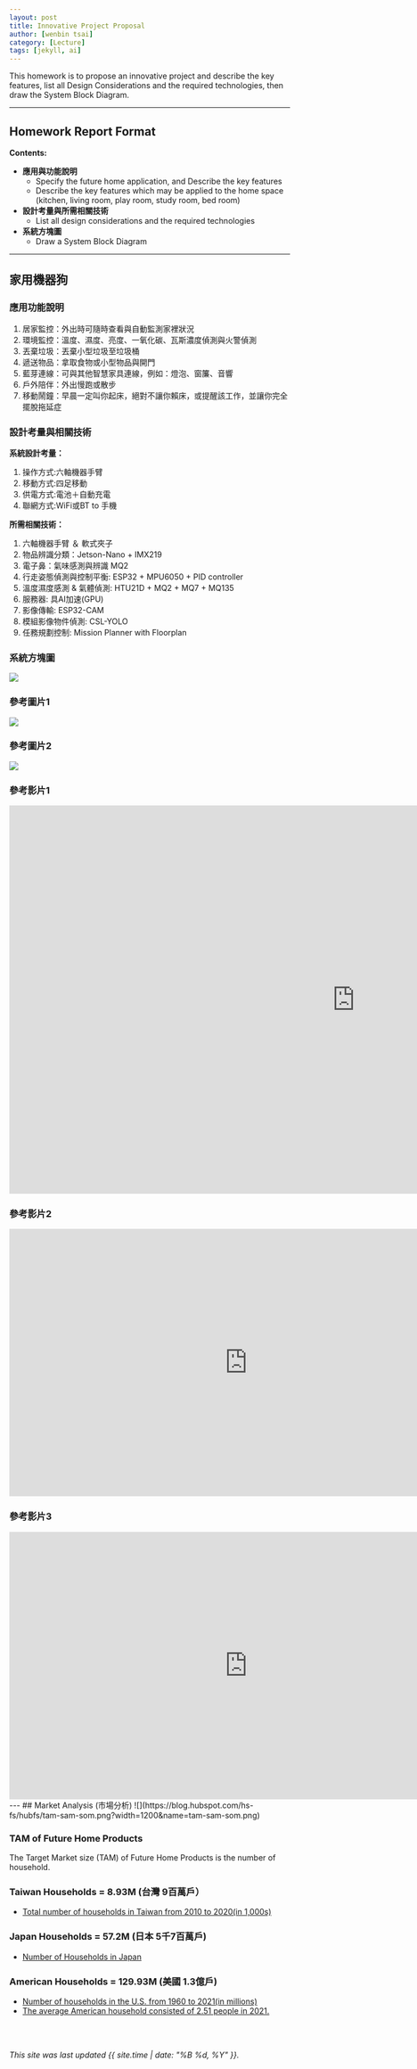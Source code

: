 ```yaml
---
layout: post
title: Innovative Project Proposal
author: [wenbin tsai]
category: [Lecture]
tags: [jekyll, ai]
---
```


This homework is to propose an innovative project and describe the key features, list all Design Considerations and the required technologies, then draw the System Block Diagram.

---
## Homework Report Format
**Contents:**<br>
* **應用與功能說明**
  - Specify the future home application, and Describe the key features
  - Describe the key features which may be applied to the home space (kitchen, living room, play room, study room, bed room)
* **設計考量與所需相關技術**
  - List all design considerations and the required technologies
* **系統方塊圖**
  - Draw a System Block Diagram

---
## 家用機器狗

### 應用功能說明
1.  居家監控：外出時可隨時查看與自動監測家裡狀況
2.	環境監控：溫度、濕度、亮度、一氧化碳、瓦斯濃度偵測與火警偵測
3.	丟棄垃圾：丟棄小型垃圾至垃圾桶
4.	遞送物品：拿取食物或小型物品與開門
5.	藍芽連線：可與其他智慧家具連線，例如：燈泡、窗簾、音響
6.	戶外陪伴：外出慢跑或散步
7.	移動鬧鐘：早晨一定叫你起床，絕對不讓你賴床，或提醒該工作，並讓你完全擺脫拖延症


### 設計考量與相關技術
**系統設計考量：**<br>
1. 操作方式:六軸機器手臂 
2. 移動方式:四足移動
3. 供電方式:電池＋自動充電
4. 聯網方式:WiFi或BT to 手機

**所需相關技術：**
1. 六軸機器手臂 ＆ 軟式夾子
2. 物品辨識分類：Jetson-Nano + IMX219
3. 電子鼻：氣味感測與辨識 MQ2
4. 行走姿態偵測與控制平衡: ESP32 + MPU6050 + PID controller
5. 溫度濕度感測 & 氣體偵測: HTU21D + MQ2 + MQ7 + MQ135
6. 服務器: 具AI加速(GPU)
7. 影像傳輸: ESP32-CAM
8. 模組影像物件偵測: CSL-YOLO 
9. 任務規劃控制: Mission Planner with Floorplan

### 系統方塊圖
![](https://github.com/bin0819/MCU-project/blob/main/images/FDOG.jpg?raw=true)

### 參考圖片1
![](https://github.com/bin0819/MCU-project/blob/main/images/Boston-Dynamics_Spot.jpg?raw=true)

### 參考圖片2
![](https://github.com/bin0819/MCU-project/blob/main/images/C290fab68ddc8365ff3e4139142ae1e2.jpg?raw=true)

### 參考影片1
<iframe width="1239" height="697" src="https://www.youtube.com/embed/UAG_FBZJVJ8" title="Unbelievable  Robot Dance by Boston dynamics" frameborder="0" allow="accelerometer; autoplay; clipboard-write; encrypted-media; gyroscope; picture-in-picture; web-share" allowfullscreen></iframe>

### 參考影片2
<iframe width="853" height="480" src="https://www.youtube.com/embed/sbT0A7TsUJo" title="Robot Dog meets Real Dog  // Scrappy&#39;s Adventures" frameborder="0" allow="accelerometer; autoplay; clipboard-write; encrypted-media; gyroscope; picture-in-picture; web-share" allowfullscreen></iframe>

### 參考影片3
<iframe width="853" height="480" src="https://www.youtube.com/embed/ZXKhgC6LsjQ" title="Boston Dynamics @IMTS 2022" frameborder="0" allow="accelerometer; autoplay; clipboard-write; encrypted-media; gyroscope; picture-in-picture; web-share" allowfullscreen></iframe>
---
## Market Analysis (市場分析)
![](https://blog.hubspot.com/hs-fs/hubfs/tam-sam-som.png?width=1200&name=tam-sam-som.png)

### TAM of Future Home Products
The Target Market size (TAM) of Future Home Products is the number of household.<br>

### Taiwan Households = 8.93M (台灣 9百萬戶）
* [Total number of households in Taiwan from 2010 to 2020(in 1,000s)](https://www.statista.com/statistics/330804/taiwan-national-total-number-of-households/#:~:text=By%20the%20end%20of%202020,households%20in%20the%20previous%20year.)

### Japan Households = 57.2M (日本 5千7百萬戶)
* [Number of Households in Japan](https://www.helgilibrary.com/indicators/number-of-households/japan/) 

### American Households = 129.93M (美國 1.3億戶)
* [Number of households in the U.S. from 1960 to 2021(in millions)](https://www.statista.com/statistics/183635/number-of-households-in-the-us/)<br>
* [The average American household consisted of 2.51 people in 2021.](https://www.statista.com/statistics/183648/average-size-of-households-in-the-us/)<br>

<br>
<br>

*This site was last updated {{ site.time | date: "%B %d, %Y" }}.*


